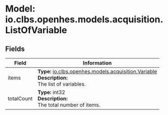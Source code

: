 # Model: io.clbs.openhes.models.acquisition.ListOfVariable

## Fields

| Field | Information |
| --- | --- |
| items | <b>Type:</b> [io.clbs.openhes.models.acquisition.Variable](model-io-clbs-openhes-models-acquisition-variable.md)<br><b>Description:</b><br>The list of variables. |
| totalCount | <b>Type:</b> int32<br><b>Description:</b><br>The total number of items. |

